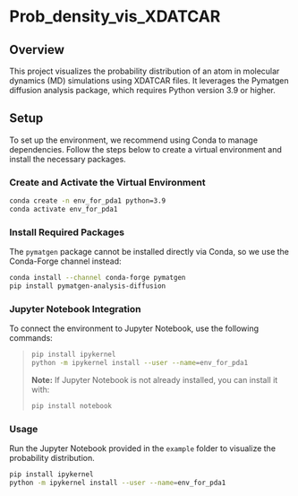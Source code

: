 # Prob_density_vis_XDATCAR

## Overview
This project visualizes the probability distribution of an atom in molecular dynamics (MD) simulations using XDATCAR files. It leverages the Pymatgen diffusion analysis package, which requires Python version 3.9 or higher.

## Setup
To set up the environment, we recommend using Conda to manage dependencies. Follow the steps below to create a virtual environment and install the necessary packages.

### Create and Activate the Virtual Environment
```bash
conda create -n env_for_pda1 python=3.9
conda activate env_for_pda1
```

### Install Required Packages
The `pymatgen` package cannot be installed directly via Conda, so we use the Conda-Forge channel instead:
```bash
conda install --channel conda-forge pymatgen
pip install pymatgen-analysis-diffusion
```

### Jupyter Notebook Integration
To connect the environment to Jupyter Notebook, use the following commands:
> ```bash
> pip install ipykernel
> python -m ipykernel install --user --name=env_for_pda1
> ```
> **Note:** If Jupyter Notebook is not already installed, you can install it with:
> ```bash
> pip install notebook
> ```

### Usage
Run the Jupyter Notebook provided in the `example` folder to visualize the probability distribution.
```bash
pip install ipykernel
python -m ipykernel install --user --name=env_for_pda1
```
